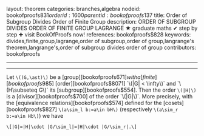 layout: theorem
categories: branches,algebra
nodeid: bookofproofs$831
orderid: 1600
parentid: bookofproofs$137
title: Order of Subgroup Divides Order of Finite Group
description: ORDER OF SUBGROUP DIVIDES ORDER OF FINITE GROUP LAGRANGE ★ graduate maths ✔ step by step ✚ visit BookOfProofs now!
references: bookofproofs$828
keywords: divides,finite,group,lagrange,order of subgroup,order of group,langrange's theorem,langrange's,order of subgroup divides order of group
contributors: bookofproofs

---


---

Let `\((G,\ast)\)` be a [group][bookofproofs$671] with a [finite][bookofproofs$985] [order][bookofproofs$8071] `\(|G| < \infty\)` and `\(H\subseteq G\)` its [subgroup][bookofproofs$554]. Then the order `\(|H|\)` is a [divisor][bookofproofs$700] of the order `\(|G|\)`. More precisely, with the [equivalence relations][bookofproofs$574] defined for the [cosets][bookofproofs$827] `\(a\sim_l b:=a\in bH\)` (respectively `\(a\sim_r b:=a\in Hb\)`) we have  

`\[|G|=|H|\cdot |G/\sim_l|=|H|\cdot |G/\sim_r|.\]`
